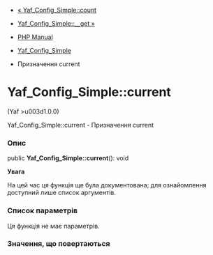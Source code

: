 - [« Yaf_Config_Simple::count](yaf-config-simple.count.md)
- [Yaf_Config_Simple::\_\_get »](yaf-config-simple.get.md)

- [PHP Manual](index.md)
- [Yaf_Config_Simple](class.yaf-config-simple.md)
- Призначення current

# Yaf_Config_Simple::current

(Yaf \>u003d1.0.0)

Yaf_Config_Simple::current - Призначення current

### Опис

public **Yaf_Config_Simple::current**(): void

**Увага**

На цей час ця функція ще була документована; для
ознайомлення доступний лише список аргументів.

### Список параметрів

Ця функція не має параметрів.

### Значення, що повертаються
